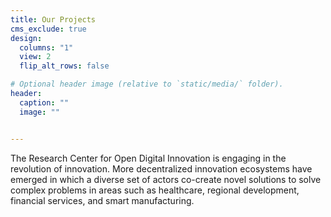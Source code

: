 ```yaml
---
title: Our Projects
cms_exclude: true
design:
  columns: "1"
  view: 2
  flip_alt_rows: false

# Optional header image (relative to `static/media/` folder).
header:
  caption: ""
  image: ""


---
```

The Research Center for Open Digital Innovation is engaging in the revolution of innovation. More decentralized innovation ecosystems have emerged in which a diverse set of actors co-create novel solutions to solve complex problems in areas such as healthcare, regional development, financial services, and smart manufacturing.
